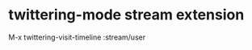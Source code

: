 twittering-mode stream extension
================================

M-x twittering-visit-timeline :stream/user


